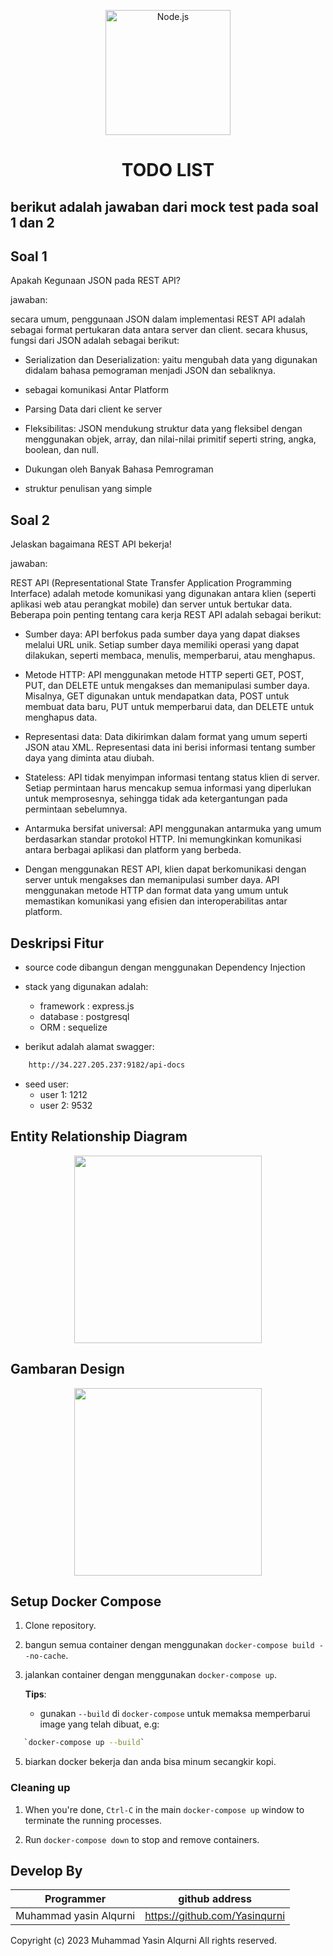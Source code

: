 <p align="center">
  <a href="https://https://github.com/Debugging-demon/Bingle-Shop" target="blank"><img src="https://res.cloudinary.com/deb05crrf/image/upload/v1683719945/express_vre91p.webp" width="200" alt="Node.js" /></a>
</p>

<h1 align="center">TODO LIST</h1>


<h2 color="red">berikut adalah jawaban dari mock test pada soal 1 dan 2 </h2>

## Soal 1
Apakah Kegunaan JSON pada REST API?

jawaban:

secara umum, penggunaan JSON dalam implementasi REST API adalah sebagai format pertukaran 
data antara server dan client.
secara khusus, fungsi dari JSON adalah sebagai berikut:

-   Serialization dan Deserialization: yaitu mengubah data yang digunakan didalam bahasa pemograman menjadi JSON
    dan sebaliknya.

-   sebagai komunikasi Antar Platform

-   Parsing Data dari client ke server

-   Fleksibilitas: JSON mendukung struktur data yang fleksibel dengan menggunakan objek, array, 
    dan nilai-nilai primitif seperti string, angka, boolean, dan null. 

-   Dukungan oleh Banyak Bahasa Pemrograman

-   struktur penulisan yang simple


## Soal 2
Jelaskan bagaimana REST API bekerja!

jawaban:

REST API (Representational State Transfer Application Programming Interface) adalah metode komunikasi 
yang digunakan antara klien (seperti aplikasi web atau perangkat mobile) dan server untuk bertukar data. 
Beberapa poin penting tentang cara kerja REST API adalah sebagai berikut:

-   Sumber daya: API berfokus pada sumber daya yang dapat diakses melalui URL unik. 
    Setiap sumber daya memiliki operasi yang dapat dilakukan, seperti membaca, menulis,
    memperbarui, atau menghapus.

-   Metode HTTP: API menggunakan metode HTTP seperti GET, POST, PUT, dan DELETE untuk mengakses dan memanipulasi 
    sumber daya. Misalnya, GET digunakan untuk mendapatkan data, POST untuk membuat data baru, PUT untuk 
    memperbarui data, dan DELETE untuk menghapus data.

-   Representasi data: Data dikirimkan dalam format yang umum seperti JSON atau XML. Representasi data ini 
    berisi informasi tentang sumber daya yang diminta atau diubah.

-   Stateless: API tidak menyimpan informasi tentang status klien di server. Setiap permintaan harus 
    mencakup semua informasi yang diperlukan untuk memprosesnya, sehingga tidak ada ketergantungan pada 
    permintaan sebelumnya.

-   Antarmuka bersifat universal: API menggunakan antarmuka yang umum berdasarkan standar protokol HTTP. 
    Ini memungkinkan komunikasi antara berbagai aplikasi dan platform yang berbeda.

-   Dengan menggunakan REST API, klien dapat berkomunikasi dengan server untuk mengakses dan memanipulasi 
    sumber daya. API menggunakan metode HTTP dan format data yang umum untuk memastikan komunikasi yang efisien 
    dan interoperabilitas antar platform.


## Deskripsi Fitur
-   source code dibangun dengan menggunakan Dependency Injection

-   stack yang digunakan adalah:
    -   framework   : express.js
    -   database    : postgresql
    -   ORM         : sequelize

-   berikut adalah alamat swagger:
```bash
    http://34.227.205.237:9182/api-docs
```

- seed user:
    - user 1: 1212
    - user 2: 9532

## Entity Relationship Diagram

<p align="center">
  <a href="https://github.com/Yasinqurni" target="blank"><img src="https://res.cloudinary.com/deb05crrf/image/upload/v1684772982/images/erd_m0fpdt.png" width="300" /></a>
</p>


## Gambaran Design
<p align="center">
  <a href="https://github.com/Yasinqurni" target="blank"><img src="https://res.cloudinary.com/deb05crrf/image/upload/v1684772943/images/desain_urelbu.png" width="300" /></a>
</p>

## Setup Docker Compose

1. Clone repository.

2. bangun semua container dengan menggunakan `docker-compose build --no-cache`.

4. jalankan container dengan menggunakan `docker-compose up`.

   **Tips**:

   - gunakan `--build` di `docker-compose` untuk memaksa memperbarui image yang telah dibuat, e.g:
```bash
   `docker-compose up --build`
```

5. biarkan docker bekerja dan anda bisa minum secangkir kopi.

### Cleaning up

1. When you're done, `Ctrl-C` in the main `docker-compose up` window to terminate the running processes.

1. Run `docker-compose down` to stop and remove containers.
## Develop By

| Programmer | github address |
| ---------- | -------------- |
| Muhammad yasin Alqurni | https://github.com/Yasinqurni |

Copyright (c) 2023 Muhammad Yasin Alqurni
All rights reserved.